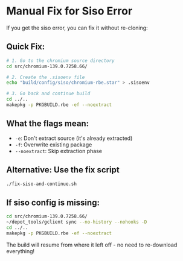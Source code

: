 # Manual Fix for Siso Error

If you get the siso error, you can fix it without re-cloning:

## Quick Fix:

```bash
# 1. Go to the chromium source directory
cd src/chromium-139.0.7258.66/

# 2. Create the .sisoenv file
echo "build/config/siso/chromium-rbe.star" > .sisoenv

# 3. Go back and continue build
cd ../..
makepkg -p PKGBUILD.rbe -ef --noextract
```

## What the flags mean:
- `-e`: Don't extract source (it's already extracted)
- `-f`: Overwrite existing package
- `--noextract`: Skip extraction phase

## Alternative: Use the fix script
```bash
./fix-siso-and-continue.sh
```

## If siso config is missing:

```bash
cd src/chromium-139.0.7258.66/
~/depot_tools/gclient sync --no-history --nohooks -D
cd ../..
makepkg -p PKGBUILD.rbe -ef --noextract
```

The build will resume from where it left off - no need to re-download everything!
